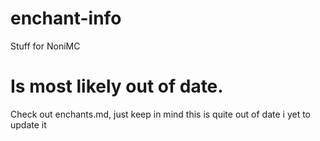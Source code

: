 # enchant-info
Stuff for NoniMC


# Is most likely out of date.
Check out enchants.md, just keep in mind this is quite out of date i yet to update it
